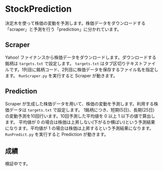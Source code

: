 # StockPrediction

決定木を使って株価の変動を予測します。株価データをダウンロードする「scraper」と予測を行う「prediction」に分かれています。

## Scraper

Yahoo! ファイナンスから株価データをダウンロードします。ダウンロードする銘柄は `targets.txt` で設定します。
`targets.txt` はタブ区切りテキストファイルです。1列目に銘柄コード、2列目に株価データを保存するファイル名を指定します。
`RunScraper.py` を実行すると Scraper が動きます。

## Prediction

Scraper が生成した株価データを用いて、株価の変動を予測します。利用する株価データは `targets.txt` で設定します。
1銘柄につき、短期(5日)、長期(25日) の変動予測を10回行います。10回予測した平均値を 0 以上 1 以下の値で算出します。
平均値が 0 の場合は株価は上昇しない(下がるか横ばい)という予測結果になります。平均値が 1 の場合は株価は上昇するという予測結果になります。
`RunPredict.py` を実行すると Prediction が動きます。


## 成績

検証中です。
